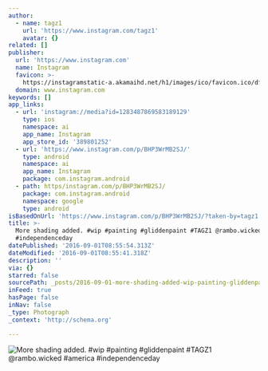 ```yaml
---
author:
  - name: tagz1
    url: 'https://www.instagram.com/tagz1'
    avatar: {}
related: []
publisher:
  url: 'https://www.instagram.com'
  name: Instagram
  favicon: >-
    https://instagramstatic-a.akamaihd.net/h1/images/ico/favicon.ico/dfa85bb1fd63.ico
  domain: www.instagram.com
keywords: []
app_links:
  - url: 'instagram://media?id=1283487869583189129'
    type: ios
    namespace: ai
    app_name: Instagram
    app_store_id: '389801252'
  - url: 'https://www.instagram.com/p/BHP3WrMB2SJ/'
    type: android
    namespace: ai
    app_name: Instagram
    package: com.instagram.android
  - path: https/instagram.com/p/BHP3WrMB2SJ/
    package: com.instagram.android
    namespace: google
    type: android
isBasedOnUrl: 'https://www.instagram.com/p/BHP3WrMB2SJ/?taken-by=tagz1'
title: >-
  More shading added. #wip #painting #gliddenpaint #TAGZ1 @rambo.wicked #america
  #independenceday
datePublished: '2016-09-01T08:55:54.313Z'
dateModified: '2016-09-01T08:55:41.318Z'
description: ''
via: {}
starred: false
sourcePath: _posts/2016-09-01-more-shading-added-wip-painting-gliddenpaint-tagz1-ram.md
inFeed: true
hasPage: false
inNav: false
_type: Photograph
_context: 'http://schema.org'

---
```

![More shading added. #wip #painting #gliddenpaint #TAGZ1 @rambo.wicked #america #independenceday](https://scontent.cdninstagram.com/t51.2885-15/s640x640/sh0.08/e35/13473115_1714334765493380_1706938173_n.jpg?ig_cache_key=MTI4MzQ4Nzg2OTU4MzE4OTEyOQ%3D%3D.2)